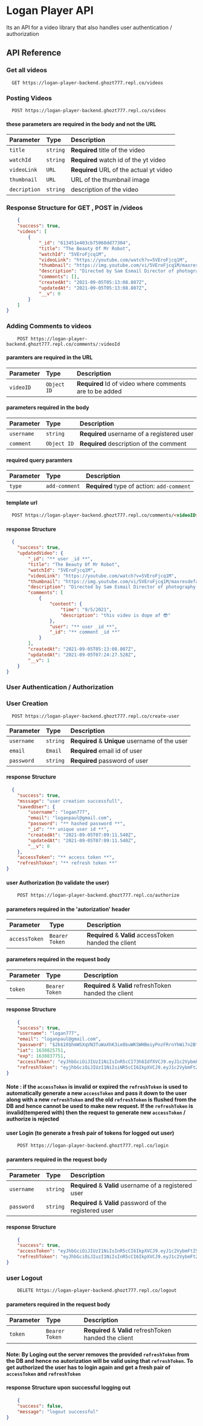 
# Logan Player API

Its an API for a video library that also handles user authentication / authorization


## API Reference

### Get all videos

```http
  GET https://logan-player-backend.ghozt777.repl.co/videos
```


### Posting Videos

```http
  POST https://logan-player-backend.ghozt777.repl.co/videos
```
#### these parameters are required in the body and not the URL
| Parameter | Type     | Description                       |
| :-------- | :------- | :-------------------------------- |
| `title`         | `string` | **Required** title of the video |
| `watchId`         | `string` | **Required** watch id of the yt video |
| `videoLink`         | `URL` | **Required** URL of the actual yt video |
| `thumbnail`         | `URL` |  URL of the thumbnail image |
| `decription`         | `string` |  description of the video |


### Response Structure for GET , POST in /videos

``` json
    {
    "success": true,
    "videos": [
        {
            "_id": "613451e403cb75060dd77304",
            "title": "The Beauty Of Mr Robot",
            "watchId": "5VEroFjcq1M",
            "videoLink": "https://youtube.com/watch?v=5VEroFjcq1M",
            "thumbnail": "https://img.youtube.com/vi/5VEroFjcq1M/maxresdefault.jpg",
            "description": "Directed by Sam Esmail Director of photography : Tod Campbell Song : Where's my mind - Telepathic Teddy bear",
            "comments": [],
            "createdAt": "2021-09-05T05:13:08.807Z",
            "updatedAt": "2021-09-05T05:13:08.807Z",
            "__v": 0
        }
    ]
}
```


### Adding Comments to videos

```http
    POST https://logan-player-backend.ghozt777.repl.co/comments/:videoId
```
#### paramters are required in the URL
| Parameter | Type     | Description                       |
| :-------- | :------- | :-------------------------------- |
| `videoID`      | `Object ID` | **Required** Id of video where comments are to be added |

#### parameters required in the body
| Parameter | Type     | Description                       |
| :-------- | :------- | :-------------------------------- |
| `username`      | `string` | **Required** username of a registered user |
| `comment`      | `Object ID` | **Required** description of the comment |

#### required query paramters
| Parameter | Type     | Description                       |
| :-------- | :------- | :-------------------------------- |
| `type`      | `add-comment` | **Required** type of action: `add-comment`|

#### template url
```html
  POST https://logan-player-backend.ghozt777.repl.co/comments/<videoID>?type=add-comment

```

#### response Structure

```json
  {
    "success": true,
    "updatedVideo": {
        "_id": "** user _id **",
        "title": "The Beauty Of Mr Robot",
        "watchId": "5VEroFjcq1M",
        "videoLink": "https://youtube.com/watch?v=5VEroFjcq1M",
        "thumbnail": "https://img.youtube.com/vi/5VEroFjcq1M/maxresdefault.jpg",
        "description": "Directed by Sam Esmail Director of photography : Tod Campbell Song : Where's my mind - Telepathic Teddy bear",
        "comments": [
            {
                "content": {
                    "time": "9/5/2021",
                    "description": "this video is dope af 😎"
                },
                "user": "** user _id **",
                "_id": "** comment _id **"
            }
        ],
        "createdAt": "2021-09-05T05:13:08.807Z",
        "updatedAt": "2021-09-05T07:24:27.528Z",
        "__v": 1
    }
}

```

### User Authentication / Authorization

### User Creation

```http
  POST https://logan-player-backend.ghozt777.repl.co/create-user
```

| Parameter | Type     | Description                       |
| :-------- | :------- | :-------------------------------- |
| `username`      | `string` | **Required** & **Unique** username of the user|
| `email`      | `Email` | **Required** email id of user|
| `password`      | `string` | **Required** password of user |

#### response Structure

```json
  {
    "success": true,
    "msssage": "user creation successfull",
    "savedUser": {
        "username": "logan777",
        "email": "loganpaul@gmail.com",
        "password": "** hashed password **",
        "_id": "** unique user id **",
        "createdAt": "2021-09-05T07:09:11.540Z",
        "updatedAt": "2021-09-05T07:09:11.540Z",
        "__v": 0
    },
    "accessToken": "** access token **",
    "refreshToken": "** refresh token **"
}
```

#### user Authorization (to validate the user)

```html
    POST https://logan-player-backend.ghozt777.repl.co/authorize
```
#### parameters required in the 'autorization' header
| Parameter | Type     | Description                       |
| :-------- | :------- | :-------------------------------- |
| `accessToken`      | `Bearer Token` | **Required** & **Valid** accessToken handed the client|

#### parameters required in the request body
| Parameter | Type     | Description                       |
| :-------- | :------- | :-------------------------------- |
| `token`      | `Bearer Token` | **Required** & **Valid** refreshToken handed the client|


#### response Structure

```json
    {
    "success": true,
    "username": "logan777",
    "email": "loganpaul@gmail.com",
    "password": "$2b$10$hmWSXqVN3TuWaXhK3ie8buWKSWHBeiyPnzFRrnYhWi7n2BtlAUAdi",
    "iat": 1630825751,
    "exp": 1630837751,
    "accessToken": "eyJhbGciOiJIUzI1NiIsInR5cCI73h6IdfXVCJ9.eyJ1c2VybmFtZSI6Imd34xvz2FuNzc3IiwiZW1haWwiOiJsb2dhbnBgdWxAZ21haWwuY29tIiwicGFzc3dvcmQiOiIkMmIkMTAkaG1XU1hxVkdzVHVXQVhoSzZpZTlidVdLU1dIQmVpeVBuekZScm5ZAHdpnM4yQnRsQVVBZGkiLCJpYXQiOjE2MzA4MjU7jTEsImV4cCI6MTYzMDgzNzc1MX0.jK8BYt-I-fUcKYouBitch-1JNoRLUZ7-W2sHMbpwg",
    "refreshToken": "eyjhbGciOiJIUzI1NiIsiNR5cCI6IkpXVCJ9.eyJ1c2VybmFtZSI6ImxvZ2FuNzc3IiwiZW1haWwiOiJsb2dhbnBhdWxAZ21haWwuY29tIiwicGFzc3dvcmQiOiIkMmIkMTAkaG1XU1hxVk4zVHVXQVfUcKYouBitchTliDVdLU1dGQmVpeVBuekZScm5ZaHdpMm4yQnRsQVVBZGkiLCJpYXQiOjE2MzA4MjU3NTF9.4Io_8tZkhjD28wNIPdMEY5yJAjhzt2Dr5OwkA4GivUI"
}
```

#### Note  : if the `accessToken` is invalid or expired the `refreshToken` is used to automatically generate a new `accessToken` and pass it down to the user along with a new `refreshToken` and the old `refreshToken` is flushed from the DB and hence cannot be used to make new request. If the `refreshToken` is invalid(tempered with) then the request to generate new `accessToken` / authorize is rejected

#### user Login (to generate a fresh pair of tokens for logged out user)
```html
    POST https://logan-player-backend.ghozt777.repl.co/login
```

#### paramters required in the request body  
| Parameter | Type     | Description                       |
| :-------- | :------- | :-------------------------------- |
| `username`      | `string` | **Required** & **Valid** username of a registered user|
| `password`      | `string` | **Required** & **Valid** password of the registered user|



#### response Structure 
```json
    {
    "success": true,
    "accessToken": "eyJhbGciOiJIUzI1NiIsInR5cCI6IkpXVCJ9.eyJ1c2VybmFtZSI6ImxvZ2FuNzc4IiwiZW1haWwiOFUckuBitchhdWxAD21haWwuY29tIiwicGFzc3dvcmQiOiIkMmIkMtAkaG1XU1hxVk4zVHVxQVhoSzZpZTlidGdLu1dIQmVpeVBuekZScm5ZaHdpMm8yQnRsQVGBZGkiLCJpYXQiOjE2MzA4Mjg0OTAsImV4cCI6MTYzMDg0MDQ5MH0.cMJ3v3AImHKhWuiUnTtvNDus_dsUkczBZkr4xfOKp0Y",
    "refreshToken": "eyJhbGciOiJIuzI1NiIsInR5cCI6IkpXVCJ9.eyJ1c2VybmFtZSI6ImxvZ2FuNzc4IiwiZW1haWwiOiJsd2dhbnBhdWxAZ21haWwuY29tIiwicGFzc3dvcmQiOiIkMmIkMTAkaG1Xg1hxVk7zVHVXQVhoSzZfuCkUbiTchmVplVBueIZScm5ZaHdpMm4yQnRsQVVBZGkiLCJpYXQiOjE2MzA4Mjg9OTB9.JBNHlc9U2FCbGxLxAd7sLaJ_D6D94bghsxtDFypeTQk"
}
``` 
### user Logout

```html
    DELETE https://logan-player-backend.ghozt777.repl.co/logout
```

#### parameters required in the request body
| Parameter | Type     | Description                       |
| :-------- | :------- | :-------------------------------- |
| `token`      | `Bearer Token` | **Required** & **Valid** refreshToken handed the client|

#### Note: By Loging out the server removes the provided `refreshToken` from the DB and hence no autorization will be valid using that `refreshToken`. To get authorized the user has to login again and get a fresh pair of `accessToken` and `refreshToken`

#### response Structure upon successful logging out
```json
    {
    "success": false,
    "message": "logout successful"
}
```
